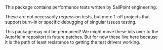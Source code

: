 This package contains performance tests written by SailPoint engineering.

These are not necessarily regression tests, but more 1-off projects that support
burn-in or specific debugging of singular issues testing.

This package may not be permanent!  We might move these bits over to the AutoHelm
repositort in future patches.  But for now these live here because it is the path
of least resistance to getting the test drivers working. 